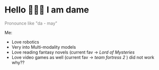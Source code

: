 # Hello 🙇🏻‍♂️ I am dame

<span style="color:grey">Pronounce like "da - may"</span>



Me:
- Love robotics
- Very into Multi-modality models
- Love reading fantasy novels (current fav -> <i>Lord of Mysteries</i>
- Love video games as well (current fav -> <i>team fortress 2 </i>)
 did not work why??
